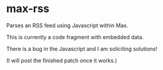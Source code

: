 # max-rss
Parses an RSS feed using Javascript within Max.

This is currently a code fragment with embedded data. 

There is a bug in the Javascript and I am soliciting solutions!

(I will post the finished patch once it works.)
